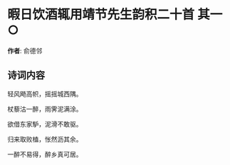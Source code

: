 # 暇日饮酒辄用靖节先生韵积二十首  其一○

**作者**: 俞德邻

## 诗词内容

轻风飏高帜，摇摇城西隅。

杖藜沽一醉，雨霁泥满涂。

欲借东家馿，泥滑不敢驱。

归来取败榼，怅然沥其余。

一醉不易得，醉乡真可居。

